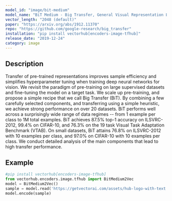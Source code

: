 ```yaml
---
model_id: "image/bit-medium"
model_name: "BiT Medium - Big Transfer, General Visual Representation Learning (Medium)"
vector_length: "2048 (default)"
paper: "https://arxiv.org/abs/1912.11370"
repo: "https://github.com/google-research/big_transfer"
installation: "pip install vectorhub[encoders-image-tfhub]"
release_date: "2019-12-24"
category: image
---
```


## Description

Transfer of pre-trained representations improves sample efficiency and simplifies hyperparameter tuning when training 
deep neural networks for vision. We revisit the paradigm of pre-training on large supervised datasets and fine-tuning the model 
on a target task. We scale up pre-training, and propose a simple recipe that we call Big Transfer (BiT). By combining a few carefully 
selected components, and transferring using a simple heuristic, we achieve strong performance on over 20 datasets. BiT performs well across 
a surprisingly wide range of data regimes -- from 1 example per class to 1M total examples. BiT achieves 87.5% top-1 accuracy on ILSVRC-2012, 
99.4% on CIFAR-10, and 76.3% on the 19 task Visual Task Adaptation Benchmark (VTAB). On small datasets, BiT attains 76.8% on 
ILSVRC-2012 with 10 examples per class, and 97.0% on CIFAR-10 with 10 examples per class. We conduct detailed analysis 
of the main components that lead to high transfer performance.

## Example

```python
#pip install vectorhub[encoders-image-tfhub]
from vectorhub.encoders.image.tfhub import BitMedium2Vec
model = BitMedium2Vec()
sample = model.read('https://getvectorai.com/assets/hub-logo-with-text.png')
model.encode(sample)
```
